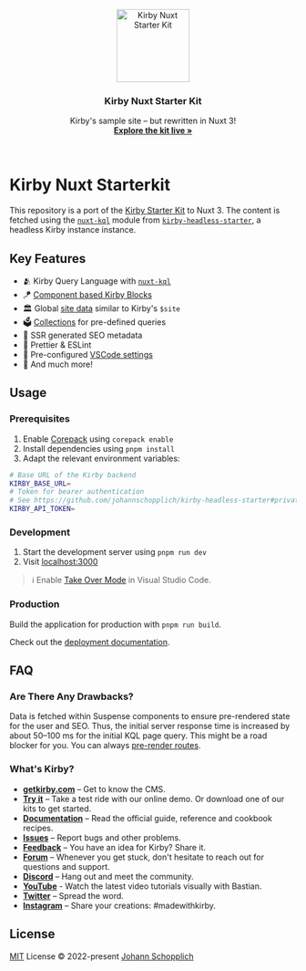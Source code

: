 <p align="center">
  <img src="https://nuxt-kql.jhnn.dev/logo-shadow.svg" alt="Kirby Nuxt Starter Kit" width="128" height="128">
</p>

<h3 align="center">Kirby Nuxt Starter Kit</h3>

<p align="center">
  Kirby's sample site – but rewritten in Nuxt 3!<br>
  <a href="https://kirby-nuxt-starterkit.netlify.app"><strong>Explore the kit live »</strong></a>
</p>

<br>

# Kirby Nuxt Starterkit

This repository is a port of the [Kirby Starter Kit](https://github.com/getkirby/starterkit) to Nuxt 3. The content is fetched using the [`nuxt-kql`](https://nuxt-kql.jhnn.dev) module from [`kirby-headless-starter`](https://github.com/johannschopplich/kirby-headless-starter), a headless Kirby instance instance.

## Key Features

- 🫂 Kirby Query Language with [`nuxt-kql`](https://nuxt-kql.jhnn.dev)
- 🪁 [Component based Kirby Blocks](./components/Kirby/Block/)
- 🏛 Global [site data](./plugins/site.ts) similar to Kirby's `$site`
- 🗳 [Collections](./composables/collections.ts) for pre-defined queries
- 🔎 SSR generated SEO metadata
- 📐 Prettier & ESLint
- 🔢 Pre-configured [VSCode settings](./.vscode/settings.json)
- 🔖 And much more!

## Usage

### Prerequisites

1. Enable [Corepack](https://github.com/nodejs/corepack) using `corepack enable`
2. Install dependencies using `pnpm install`
3. Adapt the relevant environment variables:

```bash
# Base URL of the Kirby backend
KIRBY_BASE_URL=
# Token for bearer authentication
# See https://github.com/johannschopplich/kirby-headless-starter#private-vs-public-api
KIRBY_API_TOKEN=
```

### Development

1. Start the development server using `pnpm run dev`
2. Visit [localhost:3000](http://localhost:3000/)

> ℹ️ Enable [Take Over Mode](https://vuejs.org/guide/typescript/overview.html#takeover-mode) in Visual Studio Code.

### Production

Build the application for production with `pnpm run build`.

Check out the [deployment documentation](https://nuxt.com/docs/getting-started/deployment).

## FAQ

### Are There Any Drawbacks?

Data is fetched within Suspense components to ensure pre-rendered state for the user and SEO. Thus, the initial server response time is increased by about 50–100 ms for the initial KQL page query. This might be a road blocker for you. You can always [pre-render routes](https://github.com/johannschopplich/kirby-nuxt-starterkit/blob/8484d7890795919ef0b968b4cc4e9d00b7e0b84a/nuxt.config.ts#L20).

### What's Kirby?

- **[getkirby.com](https://getkirby.com)** – Get to know the CMS.
- **[Try it](https://getkirby.com/try)** – Take a test ride with our online demo. Or download one of our kits to get started.
- **[Documentation](https://getkirby.com/docs/guide)** – Read the official guide, reference and cookbook recipes.
- **[Issues](https://github.com/getkirby/kirby/issues)** – Report bugs and other problems.
- **[Feedback](https://feedback.getkirby.com)** – You have an idea for Kirby? Share it.
- **[Forum](https://forum.getkirby.com)** – Whenever you get stuck, don't hesitate to reach out for questions and support.
- **[Discord](https://chat.getkirby.com)** – Hang out and meet the community.
- **[YouTube](https://youtube.com/kirbyCasts)** - Watch the latest video tutorials visually with Bastian.
- **[Twitter](https://twitter.com/getkirby)** – Spread the word.
- **[Instagram](https://www.instagram.com/getkirby/)** – Share your creations: #madewithkirby.

## License

[MIT](./LICENSE) License © 2022-present [Johann Schopplich](https://github.com/johannschopplich)
